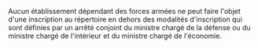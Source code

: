 Aucun établissement dépendant des forces armées ne peut faire l'objet d'une inscription au répertoire en dehors des modalités d'inscription qui sont définies par un arrêté conjoint du ministre chargé de la défense ou du ministre chargé de l'intérieur et du ministre chargé de l'économie.

